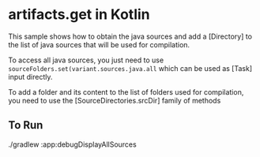 # artifacts.get in Kotlin
This sample shows how to obtain the java sources and add a [Directory] to the list of java sources
that will be used for compilation.

To access all java sources, you just need to use
`sourceFolders.set(variant.sources.java.all`
which can be used as [Task] input directly.

To add a folder and its content to the list of folders used for compilation, you need
to use the [SourceDirectories.srcDir] family of methods

## To Run
./gradlew :app:debugDisplayAllSources
